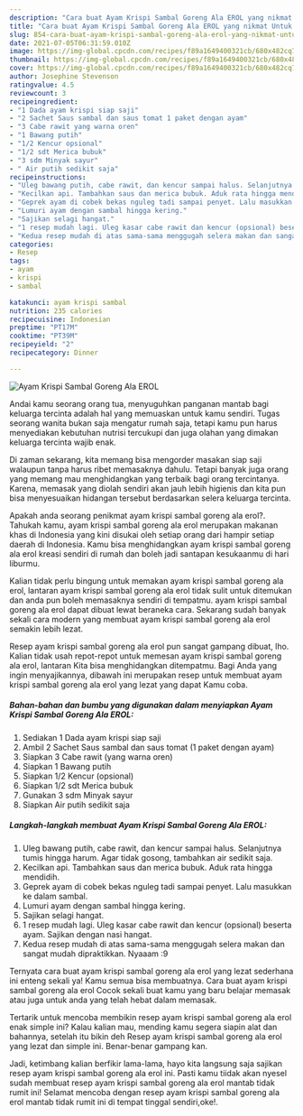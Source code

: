 ```yaml
---
description: "Cara buat Ayam Krispi Sambal Goreng Ala EROL yang nikmat Untuk Jualan"
title: "Cara buat Ayam Krispi Sambal Goreng Ala EROL yang nikmat Untuk Jualan"
slug: 854-cara-buat-ayam-krispi-sambal-goreng-ala-erol-yang-nikmat-untuk-jualan
date: 2021-07-05T06:31:59.010Z
image: https://img-global.cpcdn.com/recipes/f89a1649400321cb/680x482cq70/ayam-krispi-sambal-goreng-ala-erol-foto-resep-utama.jpg
thumbnail: https://img-global.cpcdn.com/recipes/f89a1649400321cb/680x482cq70/ayam-krispi-sambal-goreng-ala-erol-foto-resep-utama.jpg
cover: https://img-global.cpcdn.com/recipes/f89a1649400321cb/680x482cq70/ayam-krispi-sambal-goreng-ala-erol-foto-resep-utama.jpg
author: Josephine Stevenson
ratingvalue: 4.5
reviewcount: 3
recipeingredient:
- "1 Dada ayam krispi siap saji"
- "2 Sachet Saus sambal dan saus tomat 1 paket dengan ayam"
- "3 Cabe rawit yang warna oren"
- "1 Bawang putih"
- "1/2 Kencur opsional"
- "1/2 sdt Merica bubuk"
- "3 sdm Minyak sayur"
- " Air putih sedikit saja"
recipeinstructions:
- "Uleg bawang putih, cabe rawit, dan kencur sampai halus. Selanjutnya tumis hingga harum. Agar tidak gosong, tambahkan air sedikit saja."
- "Kecilkan api. Tambahkan saus dan merica bubuk. Aduk rata hingga mendidih."
- "Geprek ayam di cobek bekas nguleg tadi sampai penyet. Lalu masukkan ke dalam sambal."
- "Lumuri ayam dengan sambal hingga kering."
- "Sajikan selagi hangat."
- "1 resep mudah lagi. Uleg kasar cabe rawit dan kencur (opsional) beserta ayam. Sajikan dengan nasi hangat."
- "Kedua resep mudah di atas sama-sama menggugah selera makan dan sangat mudah dipraktikkan. Nyaaam :9"
categories:
- Resep
tags:
- ayam
- krispi
- sambal

katakunci: ayam krispi sambal 
nutrition: 235 calories
recipecuisine: Indonesian
preptime: "PT17M"
cooktime: "PT39M"
recipeyield: "2"
recipecategory: Dinner

---
```



![Ayam Krispi Sambal Goreng Ala EROL](https://img-global.cpcdn.com/recipes/f89a1649400321cb/680x482cq70/ayam-krispi-sambal-goreng-ala-erol-foto-resep-utama.jpg)

Andai kamu seorang orang tua, menyuguhkan panganan mantab bagi keluarga tercinta adalah hal yang memuaskan untuk kamu sendiri. Tugas seorang  wanita bukan saja mengatur rumah saja, tetapi kamu pun harus menyediakan kebutuhan nutrisi tercukupi dan juga olahan yang dimakan keluarga tercinta wajib enak.

Di zaman  sekarang, kita memang bisa mengorder masakan siap saji walaupun tanpa harus ribet memasaknya dahulu. Tetapi banyak juga orang yang memang mau menghidangkan yang terbaik bagi orang tercintanya. Karena, memasak yang diolah sendiri akan jauh lebih higienis dan kita pun bisa menyesuaikan hidangan tersebut berdasarkan selera keluarga tercinta. 



Apakah anda seorang penikmat ayam krispi sambal goreng ala erol?. Tahukah kamu, ayam krispi sambal goreng ala erol merupakan makanan khas di Indonesia yang kini disukai oleh setiap orang dari hampir setiap daerah di Indonesia. Kamu bisa menghidangkan ayam krispi sambal goreng ala erol kreasi sendiri di rumah dan boleh jadi santapan kesukaanmu di hari liburmu.

Kalian tidak perlu bingung untuk memakan ayam krispi sambal goreng ala erol, lantaran ayam krispi sambal goreng ala erol tidak sulit untuk ditemukan dan anda pun boleh memasaknya sendiri di tempatmu. ayam krispi sambal goreng ala erol dapat dibuat lewat beraneka cara. Sekarang sudah banyak sekali cara modern yang membuat ayam krispi sambal goreng ala erol semakin lebih lezat.

Resep ayam krispi sambal goreng ala erol pun sangat gampang dibuat, lho. Kalian tidak usah repot-repot untuk memesan ayam krispi sambal goreng ala erol, lantaran Kita bisa menghidangkan ditempatmu. Bagi Anda yang ingin menyajikannya, dibawah ini merupakan resep untuk membuat ayam krispi sambal goreng ala erol yang lezat yang dapat Kamu coba.

<!--inarticleads1-->

##### Bahan-bahan dan bumbu yang digunakan dalam menyiapkan Ayam Krispi Sambal Goreng Ala EROL:

1. Sediakan 1 Dada ayam krispi siap saji
1. Ambil 2 Sachet Saus sambal dan saus tomat (1 paket dengan ayam)
1. Siapkan 3 Cabe rawit (yang warna oren)
1. Siapkan 1 Bawang putih
1. Siapkan 1/2 Kencur (opsional)
1. Siapkan 1/2 sdt Merica bubuk
1. Gunakan 3 sdm Minyak sayur
1. Siapkan  Air putih sedikit saja




<!--inarticleads2-->

##### Langkah-langkah membuat Ayam Krispi Sambal Goreng Ala EROL:

1. Uleg bawang putih, cabe rawit, dan kencur sampai halus. Selanjutnya tumis hingga harum. Agar tidak gosong, tambahkan air sedikit saja.
1. Kecilkan api. Tambahkan saus dan merica bubuk. Aduk rata hingga mendidih.
1. Geprek ayam di cobek bekas nguleg tadi sampai penyet. Lalu masukkan ke dalam sambal.
1. Lumuri ayam dengan sambal hingga kering.
1. Sajikan selagi hangat.
1. 1 resep mudah lagi. Uleg kasar cabe rawit dan kencur (opsional) beserta ayam. Sajikan dengan nasi hangat.
1. Kedua resep mudah di atas sama-sama menggugah selera makan dan sangat mudah dipraktikkan. Nyaaam :9




Ternyata cara buat ayam krispi sambal goreng ala erol yang lezat sederhana ini enteng sekali ya! Kamu semua bisa membuatnya. Cara buat ayam krispi sambal goreng ala erol Cocok sekali buat kamu yang baru belajar memasak atau juga untuk anda yang telah hebat dalam memasak.

Tertarik untuk mencoba membikin resep ayam krispi sambal goreng ala erol enak simple ini? Kalau kalian mau, mending kamu segera siapin alat dan bahannya, setelah itu bikin deh Resep ayam krispi sambal goreng ala erol yang lezat dan simple ini. Benar-benar gampang kan. 

Jadi, ketimbang kalian berfikir lama-lama, hayo kita langsung saja sajikan resep ayam krispi sambal goreng ala erol ini. Pasti kamu tiidak akan nyesel sudah membuat resep ayam krispi sambal goreng ala erol mantab tidak rumit ini! Selamat mencoba dengan resep ayam krispi sambal goreng ala erol mantab tidak rumit ini di tempat tinggal sendiri,oke!.

